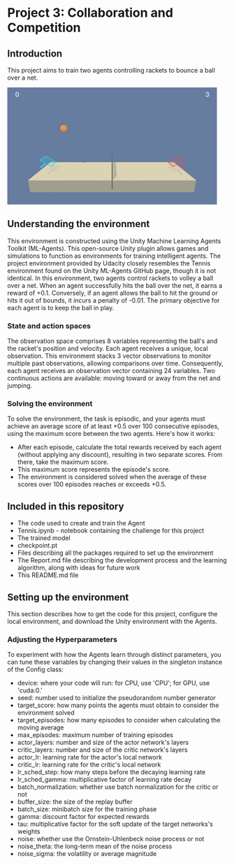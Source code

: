 # Project 3: Collaboration and Competition

## Introduction

This project aims to train two agents controlling rackets to bounce a ball over a net.

![Train_tenis](https://github.com/1Px-Vision/Advanced-Deep-Reinforcement-Learning-Solutions/blob/main/p3-collab-compet/trained_agents.gif)


## Understanding the environment

This environment is constructed using the Unity Machine Learning Agents Toolkit (ML-Agents). This open-source Unity plugin allows games and simulations to function as environments for training intelligent agents. The project environment provided by Udacity closely resembles the Tennis environment found on the Unity ML-Agents GitHub page, though it is not identical. In this environment, two agents control rackets to volley a ball over a net. When an agent successfully hits the ball over the net, it earns a reward of +0.1. Conversely, if an agent allows the ball to hit the ground or hits it out of bounds, it incurs a penalty of -0.01. The primary objective for each agent is to keep the ball in play.

### State and action spaces

The observation space comprises 8 variables representing the ball's and the racket's position and velocity. Each agent receives a unique, local observation. This environment stacks 3 vector observations to monitor multiple past observations, allowing comparisons over time. Consequently, each agent receives an observation vector containing 24 variables. Two continuous actions are available: moving toward or away from the net and jumping.

### Solving the environment

To solve the environment, the task is episodic, and your agents must achieve an average score of at least +0.5 over 100 consecutive episodes, using the maximum score between the two agents. Here's how it works:

* After each episode, calculate the total rewards received by each agent (without applying any discount), resulting in two separate scores. From there, take the maximum score.
* This maximum score represents the episode's score.
* The environment is considered solved when the average of these scores over 100 episodes reaches or exceeds +0.5.

## Included in this repository 

* The code used to create and train the Agent
* Tennis.ipynb - notebook containing the challenge for this project
* The trained model
* checkpoint.pt
* Files describing all the packages required to set up the environment
* The Report.md file describing the development process and the learning algorithm, along with ideas for future work
* This README.md file

## Setting up the environment

This section describes how to get the code for this project, configure the local environment, and download the Unity environment with the Agents.

### Adjusting the Hyperparameters

To experiment with how the Agents learn through distinct parameters, you can tune these variables by changing their values in the singleton instance of the Config class:

* device: where your code will run: for CPU, use 'CPU'; for GPU, use 'cuda:0.'
* seed: number used to initialize the pseudorandom number generator
* target_score: how many points the agents must obtain to consider the environment solved
* target_episodes: how many episodes to consider when calculating the moving average
* max_episodes: maximum number of training episodes
* actor_layers: number and size of the actor network's layers
* critic_layers: number and size of the critic network's layers
* actor_lr: learning rate for the actor's local network
* critic_lr: learning rate for the critic's local network
* lr_sched_step: how many steps before the decaying learning rate
* lr_sched_gamma: multiplicative factor of learning rate decay
* batch_normalization: whether use batch normalization for the critic or not
* buffer_size: the size of the replay buffer
* batch_size: minibatch size for the training phase
* gamma: discount factor for expected rewards
* tau: multiplicative factor for the soft update of the target networks's weights
* noise: whether use the Ornstein-Uhlenbeck noise process or not
* noise_theta: the long-term mean of the noise process
* noise_sigma: the volatility or average magnitude
  
